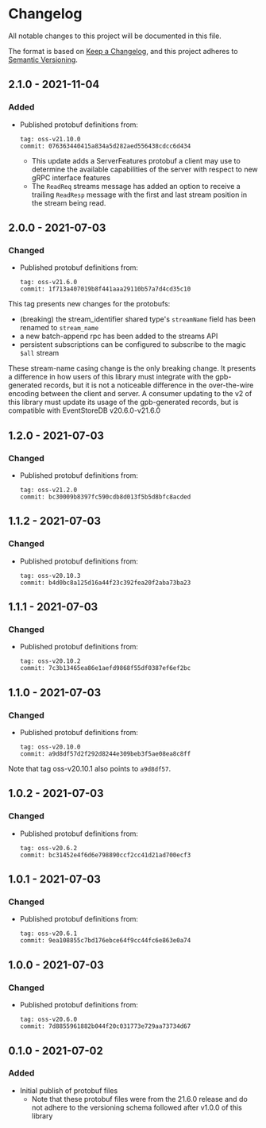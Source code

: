 # Changelog

All notable changes to this project will be documented in this file.

The format is based on [Keep a
Changelog](https://keepachangelog.com/en/1.0.0/), and this project adheres to
[Semantic Versioning](https://semver.org/spec/v2.0.0.html).

## 2.1.0 - 2021-11-04

### Added

- Published protobuf definitions from:
    ```
    tag: oss-v21.10.0
    commit: 076363440415a834a5d282aed556438cdcc6d434
    ```
    - This update adds a ServerFeatures protobuf a client may use to determine
      the available capabilities of the server with respect to new gRPC
      interface features
    - The `ReadReq` streams message has added an option to receive a trailing
      `ReadResp` message with the first and last stream position in the stream
      being read.

## 2.0.0 - 2021-07-03

### Changed

- Published protobuf definitions from:
    ```
    tag: oss-v21.6.0
    commit: 1f713a407019b8f441aaa29110b57a7d4cd35c10
    ```

This tag presents new changes for the protobufs:

- (breaking) the stream_identifier shared type's `streamName` field has been
  renamed to `stream_name`
- a new batch-append rpc has been added to the streams API
- persistent subscriptions can be configured to subscribe to the magic `$all`
  stream

These stream-name casing change is the only breaking change. It presents a
difference in how users of this library must integrate with the gpb-generated
records, but it is not a noticeable difference in the over-the-wire encoding
between the client and server. A consumer updating to the v2 of this library
must update its usage of the gpb-generated records, but is compatible with
EventStoreDB v20.6.0-v21.6.0

## 1.2.0 - 2021-07-03

### Changed

- Published protobuf definitions from:
    ```
    tag: oss-v21.2.0
    commit: bc30009b8397fc590cdb8d013f5b5d8bfc8acded
    ```

## 1.1.2 - 2021-07-03

### Changed

- Published protobuf definitions from:
    ```
    tag: oss-v20.10.3
    commit: b4d0bc8a125d16a44f23c392fea20f2aba73ba23
    ```

## 1.1.1 - 2021-07-03

### Changed

- Published protobuf definitions from:
    ```
    tag: oss-v20.10.2
    commit: 7c3b13465ea86e1aefd9868f55df0387ef6ef2bc
    ```

## 1.1.0 - 2021-07-03

### Changed

- Published protobuf definitions from:
    ```
    tag: oss-v20.10.0
    commit: a9d8df57d2f292d8244e309beb3f5ae08ea8c8ff
    ```

Note that tag oss-v20.10.1 also points to `a9d8df57`.

## 1.0.2 - 2021-07-03

### Changed

- Published protobuf definitions from:
    ```
    tag: oss-v20.6.2
    commit: bc31452e4f6d6e798890ccf2cc41d21ad700ecf3
    ```

## 1.0.1 - 2021-07-03

### Changed

- Published protobuf definitions from:
    ```
    tag: oss-v20.6.1
    commit: 9ea108855c7bd176ebce64f9cc44fc6e863e0a74
    ```

## 1.0.0 - 2021-07-03

### Changed

- Published protobuf definitions from:
    ```
    tag: oss-v20.6.0
    commit: 7d8855961882b044f20c031773e729aa73734d67
    ```

## 0.1.0 - 2021-07-02

### Added

- Initial publish of protobuf files
    - Note that these protobuf files were from the 21.6.0 release and do not
      adhere to the versioning schema followed after v1.0.0 of this library
